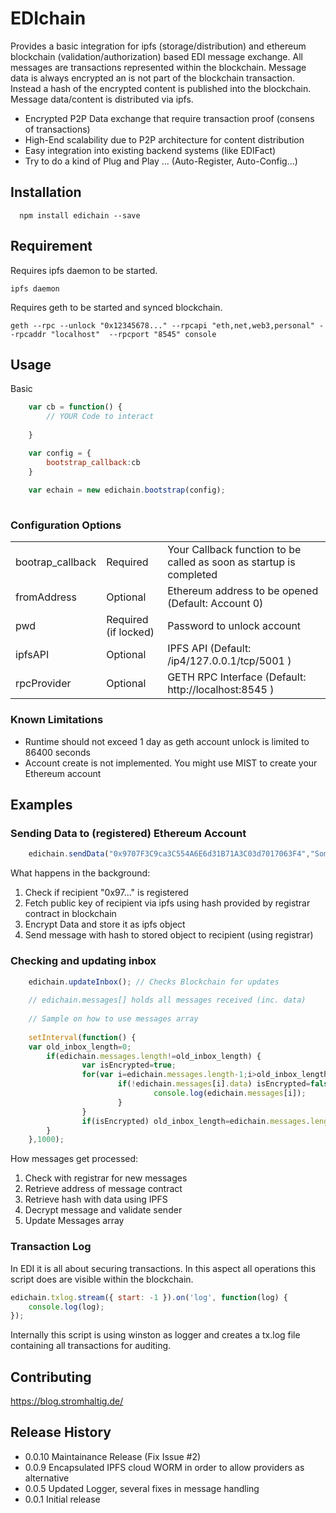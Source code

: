 EDIchain
=========

Provides a basic integration for ipfs (storage/distribution) and ethereum blockchain (validation/authorization) based EDI message exchange. All messages are transactions represented within the blockchain. Message data is always encrypted an is not part of the blockchain transaction. Instead a hash of the encrypted content is published into the blockchain. Message data/content is distributed via ipfs. 

- Encrypted P2P Data exchange that require transaction proof (consens of transactions)
- High-End scalability due to P2P architecture for content distribution
- Easy integration into existing backend systems (like EDIFact)
- Try to do a kind of Plug and Play ... (Auto-Register, Auto-Config...)


## Installation
```
  npm install edichain --save
```
## Requirement

Requires ipfs daemon to be started.  

```
ipfs daemon
```
 
Requires geth to be started and synced blockchain.

```
geth --rpc --unlock "0x12345678..." --rpcapi "eth,net,web3,personal" --rpcaddr "localhost"  --rpcport "8545" console  
```
 
## Usage

Basic
```javascript
	var cb = function() {				
		// YOUR Code to interact 			
		
	}

	var config = {
		bootstrap_callback:cb	
	}
	
	var echain = new edichain.bootstrap(config);	
			
``` 
### Configuration Options
<table>
	<tr><td>bootrap_callback</td><td>Required</td><td>Your Callback function to be called as soon as startup is completed</td></tr>
	<tr><td>fromAddress</td><td>Optional</td><td>Ethereum address to be opened (Default: Account 0)</td></tr>
	<tr><td>pwd</td><td>Required (if locked)</td><td>Password to unlock account</td></tr>
	<tr><td>ipfsAPI</td><td>Optional</td><td>IPFS API (Default: /ip4/127.0.0.1/tcp/5001 )</td></tr>
	<tr><td>rpcProvider</td><td>Optional</td><td>GETH RPC Interface (Default: http://localhost:8545 )</td></tr>	
</table>

### Known Limitations 
- Runtime should not exceed 1 day as geth account unlock is limited to 86400 seconds
- Account create is not implemented. You might use MIST to create your Ethereum account

## Examples

### Sending Data to (registered) Ethereum Account 

```javascript
	edichain.sendData("0x9707F3C9ca3C554A6E6d31B71A3C03d7017063F4","Some Data you like to send to me :)");
``` 
	
What happens in the background:

1.  Check if recipient "0x97..." is registered
2.  Fetch public key of recipient via ipfs using hash provided by registrar contract in blockchain
3.  Encrypt Data and store it as ipfs object
4.  Send message with hash to stored object to recipient (using registrar)

### Checking and updating inbox

```javascript
	edichain.updateInbox(); // Checks Blockchain for updates
	
	// edichain.messages[] holds all messages received (inc. data)
	
	// Sample on how to use messages array
	
	setInterval(function() {
	var old_inbox_length=0;
		if(edichain.messages.length!=old_inbox_length) {
				var isEncrypted=true;
				for(var i=edichain.messages.length-1;i>old_inbox_length-1;i--) {
						if(!edichain.messages[i].data) isEncrypted=false; else {
								console.log(edichain.messages[i]);
						}
				}
				if(isEncrypted) old_inbox_length=edichain.messages.length;
		}
	},1000);
``` 

How messages get processed:

1.  Check with registrar for new messages
2.  Retrieve address of message contract
3.  Retrieve hash with data using IPFS
4.  Decrypt message and validate sender
5.  Update Messages array

### Transaction Log

In EDI it is all about securing transactions. In this aspect all operations this script does are visible within the blockchain. 

```javascript
edichain.txlog.stream({ start: -1 }).on('log', function(log) {
    console.log(log);
});
```

Internally this script is using winston as logger and creates a tx.log file containing all transactions for auditing.

## Contributing
https://blog.stromhaltig.de/ 

## Release History
* 0.0.10  Maintainance Release (Fix Issue #2)
* 0.0.9 Encapsulated IPFS cloud WORM in order to allow providers as alternative
* 0.0.5 Updated Logger, several fixes in message handling
* 0.0.1 Initial release
